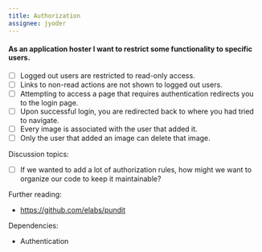 ```yaml
---
title: Authorization
assignee: jyoder
---
```


#### As an application hoster I want to restrict some functionality to specific users.

- [ ] Logged out users are restricted to read-only access.
- [ ] Links to non-read actions are not shown to logged out users.
- [ ] Attempting to access a page that requires authentication redirects you to
  the login page.
- [ ] Upon successful login, you are redirected back to where you had tried to
  navigate.
- [ ] Every image is associated with the user that added it.
- [ ] Only the user that added an image can delete that image.

Discussion topics:
- [ ] If we wanted to add a lot of authorization rules, how might we want to
  organize our code to keep it maintainable?

Further reading:
- https://github.com/elabs/pundit

Dependencies:
- Authentication

